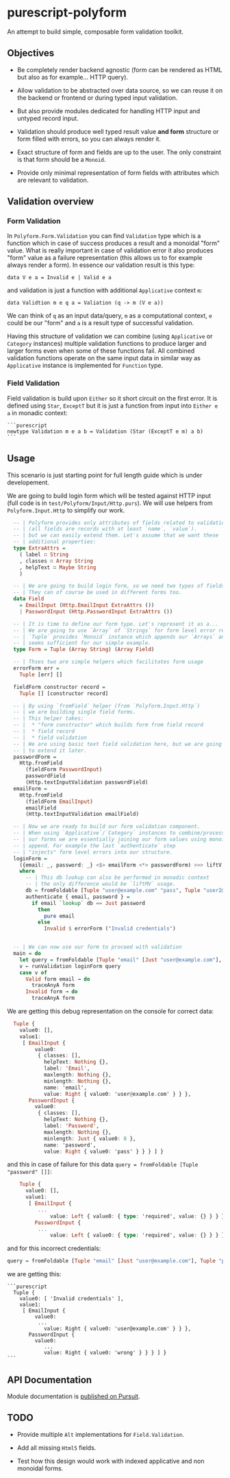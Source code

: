 # purescript-polyform

An attempt to build simple, composable form validation toolkit.

## Objectives

  * Be completely render backend agnostic (form can be rendered as HTML but also as for example... HTTP query).

  * Allow validation to be abstracted over data source, so we can reuse it on the backend or frontend or during typed input validation.

  * But also provide modules dedicated for handling HTTP input and untyped record input.

  * Validation should produce well typed result value __and form__ structure or form filled with errors, so you can always render it.

  * Exact structure of form and fields are up to the user. The only constraint is that form should be a `Monoid`.

  * Provide only minimal representation of form fields with attributes which are relevant to validation.

## Validation overview

### Form Validation

  In `Polyform.Form.Validation` you can find `Validation` type which is a function which in case of success produces a result and a monoidal "form" value. What is really important in case of validation error it also produces "form" value as a failure representation (this allows us to for example always render a form). In essence our validation result is this type:

    data V e a = Invalid e | Valid e a

and validation is just a function with additional `Applicative` context `m`:

    data Validtion m e q a = Valiation (q -> m (V e a))

  We can think of `q` as an input data/query, `m` as a computational context, `e` could be our "form" and `a` is a result type of successful validation.

  Having this structure of validation we can combine (using `Applicative` or `Category` instances) multiple validation functions to produce larger and larger forms even when some of these functions fail. All combined validation functions operate on the same input data in similar way as `Applicative` instance is implemented for `Function` type.

### Field Validation

  Field validation is build upon `Either` so it short circuit on the first error. It is defined using `Star`, `ExceptT` but it is just a function from input into `Either e a` in monadic context:

    ```purescript
    newtype Validation m e a b = Validation (Star (ExceptT e m) a b)
    ```

## Usage

This scenario is just starting point for full length guide which is under developement.

We are going to build login form which will be tested against HTTP input (full code is in `test/Polyform/Input/Http.purs`). We will use helpers from `Polyform.Input.Http` to simplify our work.

  ```purescript
    -- | Polyform provides only attributes of fields related to validation
    -- | (all fields are records with at least `name`, `value`).
    -- | but we can easily extend them. Let's assume that we want these
    -- | additional properties:
    type ExtraAttrs =
      ( label ∷ String
      , classes ∷ Array String
      , helpText ∷ Maybe String
      )

    -- | We are going to build login form, so we need two types of fields.
    -- | They can of course be used in different forms too.
    data Field
      = EmailInput (Http.EmailInput ExtraAttrs ())
      | PasswordInput (Http.PasswordInput ExtraAttrs ())

    -- | It is time to define our form type. Let's represent it as a... `Tuple` :-)
    -- | We are going to use `Array` of `Strings` for form level error representation.
    -- | `Tuple` provides `Monoid` instance which appends our `Arrays` and it
    -- | seems sufficient for our simple example.
    type Form = Tuple (Array String) (Array Field)

    -- | Thses two are simple helpers which facilitates form usage
    errorForm err =
      Tuple [err] []

    fieldForm constructor record =
      Tuple [] [constructor record]

    -- | By using `fromField` helper (from `Polyform.Input.Http`)
    -- | we are building single field forms.
    -- | This helper takes:
    -- |  * "form constructor" which builds form from field record
    -- |  * field record
    -- |  * field validation
    -- | We are using basic text field validation here, but we are going
    -- | to extend it later.
    passwordForm =
      Http.fromField
        (fieldForm PasswordInput)
        passwordField
        (Http.textInputValidation passwordField)
    emailForm =
      Http.fromField
        (fieldForm EmailInput)
        emailField
        (Http.textInputValidation emailField)

    -- | Now we are ready to build our form validation component.
    -- | When using `Applicative`/`Category` instances to combine/process
    -- | our forms we are essentially joining our form values using monoidal
    -- | append. For example the last `authenticate` step
    -- | "injects" form level errors into our structure.
    loginForm =
      ({email: _, password: _} <$> emailForm <*> passwordForm) >>> liftV authenticate
      where
        -- | This db lookup can also be performed in monadic context
        -- | the only difference would be `liftMV` usage.
        db = fromFoldable [Tuple "user@example.com" "pass", Tuple "user2@example.com" "pass"]
        authenticate { email, password } =
          if email `lookup` db == Just password
            then
              pure email
            else
              Invalid $ errorForm ("Invalid credentials")


    -- | We can now use our form to proceed with validation
    main = do
      let query = fromFoldable [Tuple "email" [Just "user@example.com"], Tuple "password" [Just "pass"]]
      v ← runValidation loginForm query
      case v of
        Valid form email → do
          traceAnyA form
        Invalid form → do
          traceAnyA form
  ```

We are getting this debug representation on the console for correct data:


  ``` purescript
    Tuple {
      value0: [],
      value1:
       [ EmailInput {
           value0:
            { classes: [],
              helpText: Nothing {},
              label: 'Email',
              maxlength: Nothing {},
              minlength: Nothing {},
              name: 'email',
              value: Right { value0: 'user@example.com' } } },
         PasswordInput {
           value0:
            { classes: [],
              helpText: Nothing {},
              label: 'Password',
              maxlength: Nothing {},
              minlength: Just { value0: 8 },
              name: 'password',
              value: Right { value0: 'pass' } } } ] }
  ```

and this in case of failure for this data `query = fromFoldable [Tuple "password" []]`:

  ```purescript
      Tuple {
        value0: [],
        value1:
         [ EmailInput {
            ...
                value: Left { value0: { type: 'required', value: {} } } } },
           PasswordInput {
            ...
                value: Left { value0: { type: 'required', value: {} } } } } ] }
  ```

and  for this incorrect credentials:

  ```purescript
  query = fromFoldable [Tuple "email" [Just "user@example.com"], Tuple "password" [Just "wrong"]]
  ```

we are getting this:

    ```purescript
      Tuple {
        value0: [ 'Invalid credentials' ],
        value1:
         [ EmailInput {
             value0:
              ...
                value: Right { value0: 'user@example.com' } } },
           PasswordInput {
             value0:
                ...
                value: Right { value0: 'wrong' } } } ] }
    ```



## API Documentation

Module documentation is [published on Pursuit](http://pursuit.purescript.org/packages/purescript-polyform).

## TODO

- Provide multiple `Alt` implementations for `Field.Validation`.

- Add all missing `Html5` fields.

- Test how this design would work with indexed applicative and non monoidal forms.
